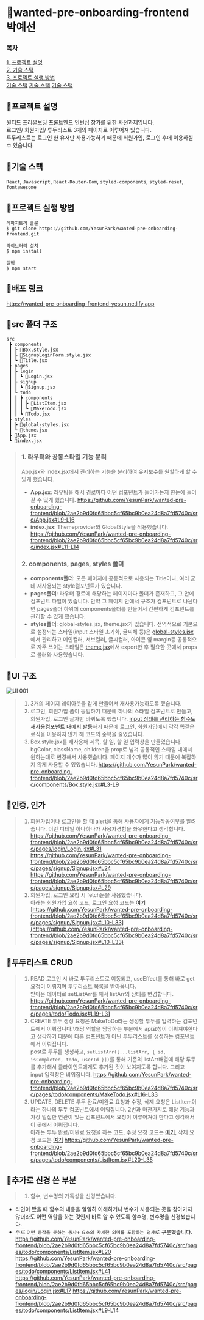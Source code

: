 # 🍋wanted-pre-onboarding-frontend 박예선
### 목차

[1. 프로젝트 설명](🍋프로젝트-설명)\
[2. 기술 스택](🍋기술-스택)\
[3. 프로젝트 실행 방법](🍋프로젝트-실행-방법)\
[기술 스택](🍋기술-스택)
[기술 스택](🍋기술-스택)
[기술 스택](🍋기술-스택)

## 🍋프로젝트 설명

원티드 프리온보딩 프론트엔드 인턴십 참가를 위한 사전과제입니다.\
로그인/ 회원가입/ 투두리스트 3개의 페이지로 이루어져 있습니다.\
투두리스트는 로그인 한 유저만 사용가능하기 때문에 회원가입, 로그인 후에 이용하실 수 있습니다.

## 🍋기술 스택
`React`, `Javascript`, `React-Router-Dom`, `styled-components`, `styled-reset`, `fontawesome`

## 🍋프로젝트 실행 방법

```
레파지토리 클론
$ git clone https://github.com/YesunPark/wanted-pre-onboarding-frontend.git

라이브러리 설치
$ npm install

실행
$ npm start
```

## 🍋배포 링크

https://wanted-pre-onboarding-frontend-yesun.netlify.app

## 🍋src 폴더 구조
```
src
 ┣ components
 ┃ ┣ 📜Box.style.jsx
 ┃ ┣ 📜SignupLoginForm.style.jsx
 ┃ ┗ 📜Title.jsx
 ┣ pages
 ┃ ┣ login
 ┃ ┃ ┗ 📜Login.jsx
 ┃ ┣ signup
 ┃ ┃ ┗ 📜Signup.jsx
 ┃ ┗ todo
 ┃ ┃ ┣ components
 ┃ ┃ ┃ ┣ 📜ListItem.jsx
 ┃ ┃ ┃ ┗ 📜MakeTodo.jsx
 ┃ ┃ ┗ 📜Todo.jsx
 ┣ styles
 ┃ ┣ 📜global-styles.jsx
 ┃ ┗ 📜theme.jsx
 ┣ 📜App.jsx
 ┗ 📜index.jsx
```
>### 1. 라우터와 공통스타일 기능 분리
> App.jsx와 index.jsx에서 관리하는 기능을 분리하여 유지보수를 원할하게 할 수 있게 했습니다.
>- **App.jsx**: 라우팅을 해서 경로마다 어떤 컴포넌트가 들어가는지 한눈에 들어갈 수 있게 했습니다.
>https://github.com/YesunPark/wanted-pre-onboarding-frontend/blob/2ae2b9d0fd65bbc5cf65bc9b0ea24d8a7fd5740c/src/App.jsx#L9-L16
>- **index.jsx**: Themeprovider와 GlobalStyle을 적용했습니다.
>https://github.com/YesunPark/wanted-pre-onboarding-frontend/blob/2ae2b9d0fd65bbc5cf65bc9b0ea24d8a7fd5740c/src/index.jsx#L11-L14
>### 2. components, pages, styles 폴더
>- **components폴더**: 모든 페이지에 공통적으로 사용되는 Title이나, 여러 군데 재사용되는 style컴포넌트가 있습니다.
>- **pages폴더**: 라우터 경로에 해당하는 페이지마다 폴더가 존재하고, 그 안에 컴포넌트 파일이 있습니다. 만약 그 페이지 안에서 구조가 컴포넌트로 나뉜다면
>pages폴더 하위에 components폴더를 만들어서 간편하게 컴포넌트를 관리할 수 있게 했습니다. 
>- **styles폴더**: global-styles.jsx, theme.jsx가 있습니다.
>전역적으로 기본으로 설정되는 스타일(input 스타일 초기화, 글씨체 등)은 [global-styles.jsx](https://github.com/YesunPark/wanted-pre-onboarding->frontend/blob/2ae2b9d0fd65bbc5cf65bc9b0ea24d8a7fd5740c/src/styles/global-styles.jsx#L1-L34)에서 관리하고
>메인컬러, 서브컬러, 글씨컬러, 아이콘 옆 margin등 공통적으로 자주 쓰이는 스타일은 [theme.jsx](https://github.com/YesunPark/wanted-pre-onboarding->frontend/blob/2ae2b9d0fd65bbc5cf65bc9b0ea24d8a7fd5740c/src/styles/theme.jsx#L1-L16)에서 export한 후 필요한 곳에서 props로 불러와 사용했습니다.

## 🍋UI 구조

![UI 001](https://user-images.githubusercontent.com/108933466/208832913-43024f1e-a44e-4823-b6a9-7a5e9ee439b9.jpeg)
>1. 3개의 페이지 레이아웃을 같게 만들어서 재사용가능하도록 했습니다. 
>2. 로그인, 회원가입 폼이 동일하기 때문에 하나의 스타일 컴포넌트로 만들고, 회원가입, 로그인 글자만 바뀌도록 했습니다. [input 상태를 관리하는 함수도 재사용컴포넌트 내에서 발동](https://github.com/YesunPark/wanted-pre-onboarding-frontend/blob/2ae2b9d0fd65bbc5cf65bc9b0ea24d8a7fd5740c/src/components/SignupLoginForm.style.jsx#L5-L20)하기 때문에 로그인, 회원가입에서 각각 똑같은 로직을 이용하지 않게 해 코드의 중복을 줄였습니다.
>3. Box.style.jsx를 재사용해 제목, 할 일, 할 일 입력창을 만들었습니다.
bgColor, className, children을 prop로 넘겨 공통적인 스타일 내에서 원하는대로 변경해서 사용했습니다.
페이지 개수가 많이 않기 때문에 복잡하지 않게 사용할 수 있었습니다.
https://github.com/YesunPark/wanted-pre-onboarding-frontend/blob/2ae2b9d0fd65bbc5cf65bc9b0ea24d8a7fd5740c/src/components/Box.style.jsx#L3-L9

## 🍋인증, 인가
> 1. 회원가입이나 로그인을 할 때 alert을 통해 사용자에게 기능작동여부를 알려줍니다.
이런 디테일 하나하나가 사용자경험을 좌우한다고 생각합니다.
https://github.com/YesunPark/wanted-pre-onboarding-frontend/blob/2ae2b9d0fd65bbc5cf65bc9b0ea24d8a7fd5740c/src/pages/login/Login.jsx#L31
https://github.com/YesunPark/wanted-pre-onboarding-frontend/blob/2ae2b9d0fd65bbc5cf65bc9b0ea24d8a7fd5740c/src/pages/signup/Signup.jsx#L24
https://github.com/YesunPark/wanted-pre-onboarding-frontend/blob/2ae2b9d0fd65bbc5cf65bc9b0ea24d8a7fd5740c/src/pages/signup/Signup.jsx#L29
> 2. 회원가입, 로그인 요청 시 fetch문을 사용했습니다.\
아래는 회원가입 요청 코드, 로그인 요청 코드는 [여기](https://github.com/YesunPark/wanted-pre-onboarding-frontend/blob/2ae2b9d0fd65bbc5cf65bc9b0ea24d8a7fd5740c/src/pages/login/Login.jsx#L17-L38)
> [https://github.com/YesunPark/wanted-pre-onboarding-frontend/blob/2ae2b9d0fd65bbc5cf65bc9b0ea24d8a7fd5740c/src/pages/signup/Signup.jsx#L10-L33](https://github.com/YesunPark/wanted-pre-onboarding-frontend/blob/2ae2b9d0fd65bbc5cf65bc9b0ea24d8a7fd5740c/src/pages/signup/Signup.jsx#L10-L33)

## 🍋투두리스트 CRUD
>1. READ
>로그인 시 바로 투두리스트로 이동되고, useEffect를 통해 바로 get요청이 이뤄지며 투두리스트 목록을 받아옵니다.\
>받아온 데이터로 setListArr를 해서 listArr의 상태를 변경합니다.
>https://github.com/YesunPark/wanted-pre-onboarding-frontend/blob/2ae2b9d0fd65bbc5cf65bc9b0ea24d8a7fd5740c/src/pages/todo/Todo.jsx#L19-L31
>2. CREATE
>투두 생성 요청은 MakeToDo라는 생성할 투두를 입력하는 컴포넌트에서 이뤄집니다.\해당 역할을 담당하는 부분에서 api요청이 이뤄져야한다고 생각하기 때문에 다른 컴포넌트가 아닌 투두리스트를 생성하는 컴포넌트에서 이뤄집니다.\
>post로 투두를 생성하고, `setListArr([...listArr, { id, isCompleted, todo, userId }])`를 통해 기존의 listArr배열에 해당 투두를 추가해서 클라이언트에게도 추가된 것이 보여지도록 합니다. 그리고 input 입력창은 비워집니다.
>https://github.com/YesunPark/wanted-pre-onboarding-frontend/blob/2ae2b9d0fd65bbc5cf65bc9b0ea24d8a7fd5740c/src/pages/todo/components/MakeTodo.jsx#L16-L33
>3. UPDATE, DELETE
>투두 완료/미완료 요청과 수정, 삭제 요청은 ListItem이라는 하나의 투두 컴포넌트에서 이뤄집니다. 2번과 마찬가지로 해당 기능과 가장 밀접한 연관이 있는 컴포넌트에서 요청이 이루어져야 한다고 생각해서 이 곳에서 이뤄집니다.\
>아래는 투두 완료/미완료 요청을 하는 코드, 수정 요청 코드는 [여기](https://github.com/YesunPark/wanted-pre-onboarding-frontend/blob/2ae2b9d0fd65bbc5cf65bc9b0ea24d8a7fd5740c/src/pages/todo/components/ListItem.jsx#L41-L53), 삭제 요청 코드는 [여기](https://github.com/YesunPark/wanted-pre-onboarding-frontend/blob/2ae2b9d0fd65bbc5cf65bc9b0ea24d8a7fd5740c/src/pages/todo/components/ListItem.jsx#L55-L67)
>https://github.com/YesunPark/wanted-pre-onboarding-frontend/blob/2ae2b9d0fd65bbc5cf65bc9b0ea24d8a7fd5740c/src/pages/todo/components/ListItem.jsx#L20-L35

## 🍋추가로 신경 쓴 부분
>1. 함수, 변수명의 가독성을 신경썼습니다.
- 타인이 봤을 때 함수의 내용을 일일히 이해하거나 변수가 사용되는 곳을 찾아가지 않더라도 어떤 역할을 하는 것인지 바로 알 수 있도록 함수명, 변수명을 신경썼습니다.
- 주로 `어떤 동작을 뜻하는 동사`+ `요소의 자세한 의미를 포함하는 명사`로 구분했습니다.
https://github.com/YesunPark/wanted-pre-onboarding-frontend/blob/2ae2b9d0fd65bbc5cf65bc9b0ea24d8a7fd5740c/src/pages/todo/components/ListItem.jsx#L20
https://github.com/YesunPark/wanted-pre-onboarding-frontend/blob/2ae2b9d0fd65bbc5cf65bc9b0ea24d8a7fd5740c/src/pages/todo/components/ListItem.jsx#L41
https://github.com/YesunPark/wanted-pre-onboarding-frontend/blob/2ae2b9d0fd65bbc5cf65bc9b0ea24d8a7fd5740c/src/pages/login/Login.jsx#L17
https://github.com/YesunPark/wanted-pre-onboarding-frontend/blob/2ae2b9d0fd65bbc5cf65bc9b0ea24d8a7fd5740c/src/pages/todo/components/ListItem.jsx#L9-L14

